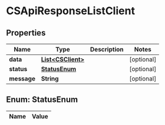 
# CSApiResponseListClient

## Properties
Name | Type | Description | Notes
------------ | ------------- | ------------- | -------------
**data** | [**List&lt;CSClient&gt;**](CSClient.md) |  |  [optional]
**status** | [**StatusEnum**](#StatusEnum) |  |  [optional]
**message** | **String** |  |  [optional]


<a name="StatusEnum"></a>
## Enum: StatusEnum
Name | Value
---- | -----



